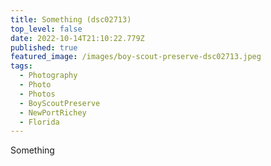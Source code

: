```yaml
---
title: Something (dsc02713)
top_level: false
date: 2022-10-14T21:10:22.779Z
published: true
featured_image: /images/boy-scout-preserve-dsc02713.jpeg
tags:
  - Photography
  - Photo
  - Photos
  - BoyScoutPreserve
  - NewPortRichey
  - Florida
---
```

Something
